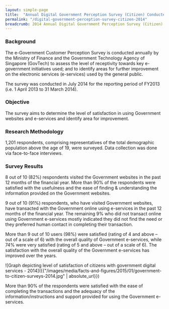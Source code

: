 ```yaml
---
layout: simple-page
title:  "Annual Digital Government Perception Survey (Citizen) Conducted in 2014"
permalink: "/digital-government-perception-survey-citizen-2014"
breadcrumb: 2014 Annual Digital Government Perception Survey (Citizen)
---
```


### **Background**

The e-Government Customer Perception Survey is conducted annually by the Ministry of Finance and the Government Technology Agency of Singapore (GovTech) to assess the level of receptivity towards key e-government initiatives used; and to identify areas for further improvement on the electronic services (e-services) used by the general public.

The survey was conducted in July 2014 for the reporting period of FY2013 (i.e. 1 April 2013 to 31 March 2014).

### **Objective**

The survey aims to determine the level of satisfaction in using Government websites and e-services and identify area for improvement.

### **Research Methodology**

1,201 respondents, comprising representatives of the total demographic population above the age of 19, were surveyed. Data collection was done via face-to-face interviews.

### **Survey Results**

8 out of 10 (82%) respondents visited the Government websites in the past 12 months of the financial year. More than 90% of the respondents were satisfied with the usefulness and the ease of finding & understanding the information provided on the Government websites.

9 out of 10 (91%) respondents, who have visited Government websites, have transacted with the Government online using e-services in the past 12 months of the financial year. The remaining 9% who did not transact online using Government e-services mostly indicated they did not find the need or they preferred human contact in completing their transaction.

More than 9 out of 10 users (98%) were satisfied (rating of 4 and above – out of a scale of 6) with the overall quality of Government e-services, while 74% were very satisfied (rating of 5 and above – out of a scale of 6). The satisfaction with the overall quality of the Government e-services has improved over the years.

![Graph depicting level of satisfaction of citizens with government digital services - 2014]({{"/images/media/facts-and-figures/2015/01/government-to-citizen-surveys-2014.jpg" | absolute_url}})

More than 90% of the respondents were satisfied with the ease of completing the transactions and the adequacy of the information/instructions and support provided for using the Government e-services.
